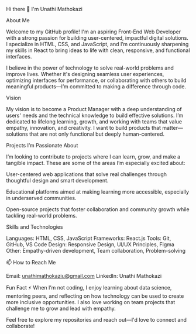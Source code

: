 Hi there 👋 I'm Unathi Mathokazi

About Me

Welcome to my GitHub profile! I'm an aspiring Front-End Web Developer with a strong passion for building user-centered, impactful digital solutions. I specialize in HTML, CSS, and JavaScript, and I’m continuously sharpening my skills in React to bring ideas to life with clean, responsive, and functional interfaces.

I believe in the power of technology to solve real-world problems and improve lives. Whether it's designing seamless user experiences, optimizing interfaces for performance, or collaborating with others to build meaningful products—I’m committed to making a difference through code.

Vision

My vision is to become a Product Manager with a deep understanding of users' needs and the technical knowledge to build effective solutions. I’m dedicated to lifelong learning, growth, and working with teams that value empathy, innovation, and creativity. I want to build products that matter—solutions that are not only functional but deeply human-centered.

Projects I’m Passionate About

I’m looking to contribute to projects where I can learn, grow, and make a tangible impact. These are some of the areas I’m especially excited about:

User-centered web applications that solve real challenges through thoughtful design and smart development.

Educational platforms aimed at making learning more accessible, especially in underserved communities.

Open-source projects that foster collaboration and community growth while tackling real-world problems.

Skills and Technologies

Languages: HTML, CSS, JavaScript
Frameworks: React.js
Tools: Git, GitHub, VS Code
Design: Responsive Design, UI/UX Principles, Figma
Other: Empathy-driven development, Team collaboration, Problem-solving

📫 How to Reach Me

Email: unathimathokaziu@gmail.com
LinkedIn: Unathi Mathokazi


Fun Fact ⚡
When I’m not coding, I enjoy learning about data science, mentoring peers, and reflecting on how technology can be used to create more inclusive opportunities. I also love working on team projects that challenge me to grow and lead with empathy.

Feel free to explore my repositories and reach out—I'd love to connect and collaborate!


<!---
unathimathokazi/unathimathokazi is a ✨ special ✨ repository because its `README.md` (this file) appears on your GitHub profile.
You can click the Preview link to take a look at your changes.
--->
